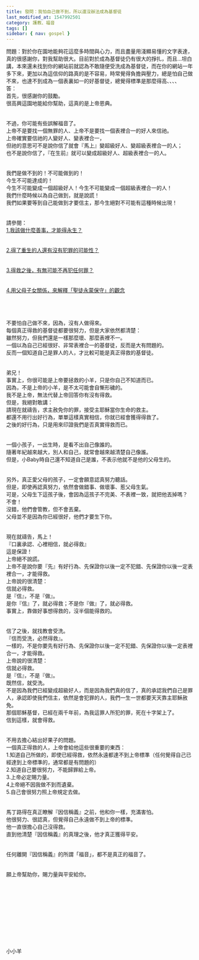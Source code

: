 ```yaml
---
title: 發問：我怕自己做不到，所以還沒辦法成為基督徒
last_modified_at: 1547992501
category: 護教、福音
tags: []
sidebar: { nav: gospel }
---
```


<p>問題：對於你在園地能夠花這麼多時間與心力，而且盡量用淺顯易懂的文字表達，真的很感謝你，對我幫助很大。目前對於成為基督徒仍有很大的掙扎，而且...坦白講，本來還未找到你的網站前就認為不敢隨便受洗成為基督徒，而在你的網站一年多下來，更加以為這信仰的路真的是不容易，時常覺得負擔與壓力，總是怕自己做不來，也達不到成為一個表裏如一的好基督徒，總覺得標準是那麼得高、、、、<!--more--><br/>答：<br/>首先，很感謝你的鼓勵。<br/>很高興這園地能給你幫助，這真的是上帝恩典。<br/><br/> <br/>不過，你可能有些誤解福音了。<br/>上帝不是要找一個無罪的人、上帝不是要找一個表裡合一的好人來信祂。<br/>上帝確實要信祂的人變好人、變表裡合一，<br/>但祂的意思可不是說你信了就會『馬上』變超級好人、變超級表裡合一的人；<br/>也不是說你信了，『在生前』就可以變成超級好人、超級表裡合一的人。<br/> <br/><br/>我們是做不到的！不可能做到的！<br/>今生不可能達成的！<br/>今生不可能變成一個超級好人！今生不可能變成一個超級表裡合一的人！<br/>我們什麼時候以為自己做到，就是說謊！<br/>我們如果要等到自己能做到才要信主，那今生絕對不可能有這種時候出現！<br/> <br/><br/>請參閱：<br/><a href="/posts/269192684">1.我該做什麼善事，才能得永生？</a><br/><br/> <br/><a href="/posts/269192352">2.得了重生的人還有沒有犯罪的可能性？</a><br/> <br/><br/><a href="/posts/269191464">3.得救之後，有無可能不再犯任何罪？</a><br/><br/> <br/><a href="/posts/269191348">4.用父母子女關係，來解釋「聖徒永蒙保守」的觀念</a><br/> <br/> <br/><br/><br/>不要怕自己做不來，因為，沒有人做得來。<br/>每個真正得救的基督徒都要很努力，但是大家依然都清楚：<br/>雖然努力，但我們還是一樣那麼壞、那麼表裡不一。<br/>一個以為自己已經很好、非常表裡合一的基督徒，反而是大有問題的。<br/>反而一個知道自己是罪人的人，才比較可能是真正得救的基督徒。<br/> <br/><br/>弟兄！<br/>事實上，你很可能是上帝要拯救的小羊，只是你自己不知道而已。<br/>因為，不是上帝的小羊，是不太可能會自慚形穢的。<br/>我不是上帝，無法代替上帝回答你有沒有得救。<br/>但是，我絕對敢講：<br/>請現在就禱告，求主赦免你的罪，接受主耶穌當你生命的救主。<br/>都還不用行出好行為，單單這樣真實相信，你就已經會獲得得救了。<br/>之後的好行為，只是用來印證我們是否真實得救而已。<br/> <br/><br/>一個小孩子，一出生時，是看不出自己像誰的。<br/>隨著年紀越來越大，別人和自己，就常會越來越清楚自己像誰。<br/>但是，小Baby時自己還不知道自己是誰，不表示他就不是他的父母生的。<br/> <br/><br/>另外，真正愛父母的孩子，一定會願意認真努力聽話。<br/>但是，即使再認真努力，依然會做錯事、做壞事、惹父母生氣。<br/>可是，父母生下這孩子後，會因為這孩子不完美、不表裡一致，就把他丟掉嗎？<br/>不會！<br/>沒錯，他們會管教，但不會丟棄。<br/>父母並不是因為你已經很好，他們才要生下你。<br/> <br/><br/>現在就禱告，馬上！<br/>『口裏承認、心裡相信，就必得救』<br/>這是保證！<br/>上帝絕不說謊。<br/>上帝不是說你要『先』有好行為、先保證你以後一定不犯錯、先保證你以後一定表裡合一，才能得救。<br/>上帝說的很清楚：<br/>信就必得救。<br/>是『信』，不是『做』。<br/>是你『信』了，就必得救；不是你『做』了，就必得救。<br/>事實上，靠做好事想得救的，沒半個能得救的。<br/> <br/><br/>信了之後，就找教會受洗。<br/>『信而受洗，必然得救』。<br/>一樣的，不是你要先有好行為、先保證你以後一定不犯錯、先保證你以後一定表裡合一，才能得救。<br/>上帝說的很清楚：<br/>信就必得救。<br/>是『信』，不是『做』。<br/>既然信，就受洗。<br/>不是因為我們已經變成超級好人，而是因為我們真的信了，真的承認我們自己是罪人，承認即使我們信主，依然是會犯罪的人，我們一生一世都要天天靠主耶穌赦免。<br/>那個耶穌基督，已經在兩千年前，為我這罪人所犯的罪，死在十字架上了。<br/>信到這樣，就會得救。<br/> <br/><br/>不用去擔心結出好果子的問題。<br/>一個真正得救的人，上帝會給他這些很重要的東西：<br/>1.知道自己所做的，即使已經得救，依然永遠都達不到上帝標準（任何覺得自己已經達到上帝標準的，通常都是有問題的）<br/>2.知道自己要很努力，不能歸罪給上帝。<br/>3.上帝必定賜力量。<br/>4上帝絕不因我做不到而遺棄。<br/>5.自己會很努力照上帝規定去做。<br/> <br/> <br/>馬丁路得在真正瞭解『因信稱義』之前，他和你一樣，充滿害怕。<br/>他很努力、很認真，但覺得自己永遠做不到上帝的標準。<br/>他一直很擔心自己沒得救。<br/>直到他清楚『因信稱義』的真理之後，他才真正獲得平安。<br/><br/><br/>任何離開『因信稱義』的所謂「福音」，都不是真正的福音了。<br/> <br/><br/>願上帝幫助你，賜力量與平安給你。<br/><br/><br/><br/><br/><br/><br/><br/><br/><br/><br/><br/>小小羊<br/><br/><br/><br/>
</p>
